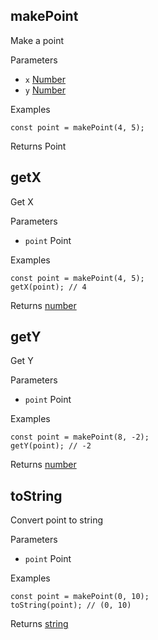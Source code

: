 makePoint
---------

Make a point

Parameters

-   `x` [Number](https://developer.mozilla.org/docs/Web/JavaScript/Reference/Global_Objects/Number)
-   `y` [Number](https://developer.mozilla.org/docs/Web/JavaScript/Reference/Global_Objects/Number)

Examples

```
const point = makePoint(4, 5);

```

Returns Point

getX
----

Get X

Parameters

-   `point` Point

Examples

```
const point = makePoint(4, 5);
getX(point); // 4

```

Returns [number](https://developer.mozilla.org/docs/Web/JavaScript/Reference/Global_Objects/Number)

getY
----

Get Y

Parameters

-   `point` Point

Examples

```
const point = makePoint(8, -2);
getY(point); // -2

```

Returns [number](https://developer.mozilla.org/docs/Web/JavaScript/Reference/Global_Objects/Number)

toString
--------

Convert point to string

Parameters

-   `point` Point

Examples

```
const point = makePoint(0, 10);
toString(point); // (0, 10)

```

Returns [string](https://developer.mozilla.org/docs/Web/JavaScript/Reference/Global_Objects/String)